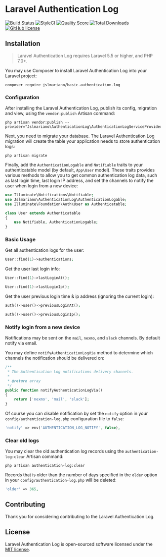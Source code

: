 # Laravel Authentication Log

[![Build Status](https://travis-ci.org/jslmariano/basic-authentication-log.svg?branch=master)](https://travis-ci.org/jslmariano/basic-authentication-log)
[![StyleCI](https://styleci.io/repos/103927645/shield?branch=master&style=flat)](https://styleci.io/repos/103927645)
[![Quality Score](https://img.shields.io/scrutinizer/g/jslmariano/basic-authentication-log.svg?style=flat)](https://scrutinizer-ci.com/g/jslmariano/basic-authentication-log)
[![Total Downloads](https://poser.pugx.org/jslmariano/basic-authentication-log/downloads?format=flat)](https://packagist.org/packages/jslmariano/basic-authentication-log)
[![GitHub license](https://img.shields.io/badge/license-MIT-blue.svg?style=flat)](https://raw.githubusercontent.com/jslmariano/basic-authentication-log/master/LICENSE)

## Installation

> Laravel Authentication Log requires Laravel 5.5 or higher, and PHP 7.0+.

You may use Composer to install Laravel Authentication Log into your Laravel project:

    composer require jslmariano/basic-authentication-log

### Configuration

After installing the Laravel Authentication Log, publish its config, migration and view, using the `vendor:publish` Artisan command:

    php artisan vendor:publish --provider="Jslmariano\AuthenticationLog\AuthenticationLogServiceProvider"

Next, you need to migrate your database. The Laravel Authentication Log migration will create the table your application needs to store authentication logs:

    php artisan migrate

Finally, add the `AuthenticationLogable` and `Notifiable` traits to your authenticatable model (by default, `App\User` model). These traits provides various methods to allow you to get common authentication log data, such as last login time, last login IP address, and set the channels to notify the user when login from a new device:

```php
use Illuminate\Notifications\Notifiable;
use Jslmariano\AuthenticationLog\AuthenticationLogable;
use Illuminate\Foundation\Auth\User as Authenticatable;

class User extends Authenticatable
{
    use Notifiable, AuthenticationLogable;
}
```

### Basic Usage

Get all authentication logs for the user:

```php
User::find(1)->authentications;
```

Get the user last login info:

```php
User::find(1)->lastLoginAt();

User::find(1)->lastLoginIp();
```

Get the user previous login time & ip address (ignoring the current login):

```php
auth()->user()->previousLoginAt();

auth()->user()->previousLoginIp();
```

### Notify login from a new device

Notifications may be sent on the `mail`, `nexmo`, and `slack` channels. By default notify via email.

You may define `notifyAuthenticationLogVia` method to determine which channels the notification should be delivered on:

```php
/**
 * The Authentication Log notifications delivery channels.
 *
 * @return array
 */
public function notifyAuthenticationLogVia()
{
    return ['nexmo', 'mail', 'slack'];
}
```

Of course you can disable notification by set the `notify` option in your `config/authentication-log.php` configuration file to `false`:

```php
'notify' => env('AUTHENTICATION_LOG_NOTIFY', false),
```

### Clear old logs

You may clear the old authentication log records using the `authentication-log:clear` Artisan command:

    php artisan authentication-log:clear

Records that is older than the number of days specified in the `older` option in your `config/authentication-log.php` will be deleted:

```php
'older' => 365,
```

## Contributing

Thank you for considering contributing to the Laravel Authentication Log.

## License

Laravel Authentication Log is open-sourced software licensed under the [MIT license](http://opensource.org/licenses/MIT).
